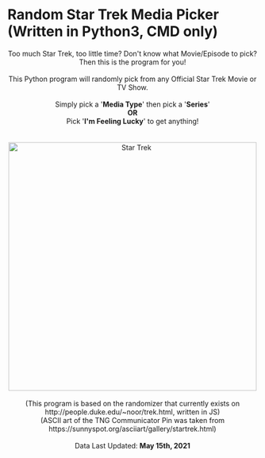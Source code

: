 # Random Star Trek Media Picker (Written in Python3, CMD only)

<div align="center">
 Too much Star Trek, too little time? Don't know what Movie/Episode to pick? Then this is the program for you! 
 <br>
 <br>
 This Python program will randomly pick from any Official Star Trek Movie or TV Show.
 <br>
 <br>
 Simply pick a '<b>Media Type</b>' then pick a '<b>Series</b>'
 <br>
 <strong>OR</strong>
 <br>
 Pick '<b>I'm Feeling Lucky</b>' to get anything!
 <br>
 <br>
 <br>
 <img src="https://upload.wikimedia.org/wikipedia/commons/thumb/8/8a/Star_Trek_TOS_logo.svg/2560px-Star_Trek_TOS_logo.svg.png" title="Star Trek" width="500">
 <br>
 <br>
 (This program is based on the randomizer that currently exists on http://people.duke.edu/~noor/trek.html, written in JS)
 <br>
 (ASCII art of the TNG Communicator Pin was taken from https://sunnyspot.org/asciiart/gallery/startrek.html)
 <br>
 <br>
 Data Last Updated: <strong>May 15th, 2021</strong>
</div>
